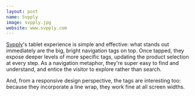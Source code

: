 ```yaml
---
layout: post
name: Svpply
image: svpply.jpg
website: www.svpply.com
---
```

[Svpply](http://www.supply.com/)'s tablet experience is simple and effective: what stands out immediately are the big, bright navigation tags on top. Once tapped, they expose deeper levels of more specific tags, updating the product selection at every step. As a navigation metaphor, they're super easy to find and understand, and entice the visitor to explore rather than search.

And, from a responsive design perspective, the tags are interesting too: because they incorporate a line wrap, they work fine at all screen widths.

